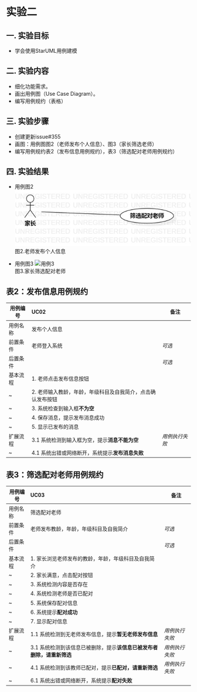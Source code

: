 # 实验二

## 一. 实验目标

- 学会使用StarUML用例建模

## 二. 实验内容

- 细化功能需求。
- 画出用例图（Use Case Diagram）。
- 编写用例规约（表格）

## 三. 实验步骤

- 创建更新issue#355
- 画图：用例图图2（老师发布个人信息）、图3（家长筛选老师）
- 编写用例规约表2（发布信息用例规约），表3（筛选配对老师用例规约）
        
## 四. 实验结果

- 用例图2
![用例2](./LAB02.UseCaseDiagram2.jpg)  
图2.老师发布个人信息

- 用例图3
![用例3](./LAB02.UseCaseDiagram3.jpg)  
图3.家长筛选配对老师

## 表2：发布信息用例规约
用例编号  | UC02 | 备注 
-|:-|-  
用例名称  | 发布个人信息  |  
前置条件  | 老师登入系统  | *可选*  
后置条件  |   | *可选*  
基本流程  | 1. 老师点击发布信息按钮  |  
~| 2. 老师输入教龄，年龄，年级科目及自我简介，点击确认发布按钮  |
~| 3. 系统检查到输入框**不为空**  |
~| 4. 保存消息，提示发布消息成功  |
~| 5. 显示已发布的消息  |
扩展流程  | 3.1 系统检测到输入框为空，提示**消息不能为空**  | *用例执行失败*  
~| 4.1 系统出错或网络断开，系统提示**发布消息失败** |


## 表3：筛选配对老师用例规约
用例编号  | UC03 | 备注 
-|:-|-  
用例名称  | 筛选配对老师  |  
前置条件  | 老师发布教龄，年龄，年级科目及自我简介  | *可选*  
后置条件  |  | *可选*  
基本流程  | 1. 家长浏览老师发布的教龄，年龄，年级科目及自我简介  |  
~| 2. 家长满意，点击配对按钮  |
~| 3. 系统检测内容是否存在  |
~| 4. 系统检测老师是否已配对  |
~| 5. 系统保存配对信息  |
~| 6. 系统提示**配对成功**  |
~| 7. 显示配对信息  |
扩展流程  | 1.1 系统检测到无老师发布信息，提示**暂无老师发布信息**  | *用例执行失败*  
~| 3.1 系统检测到该信息已被删除，提示**该信息已被发布者删除，请重新筛选** | *用例执行失败* 
~| 4.1 系统检测到该教师已配对，提示**已配对，请重新筛选** | *用例执行失败* 
~| 6.1 系统出错或网络断开，系统提示**配对失败** |
